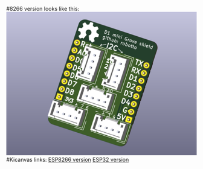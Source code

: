 #8266 version looks like this:
![3D View of board](8266/3DView.png)
#Kicanvas links:
[ESP8266 version](https://kicanvas.org/?github=https%3A%2F%2Fgithub.com%2FRobotto%2FD1-mini-grove-shield/tree/main/8266)
[ESP32 version](https://kicanvas.org/?github=https%3A%2F%2Fgithub.com%2FRobotto%2FD1-mini-grove-shield/tree/main/32)

